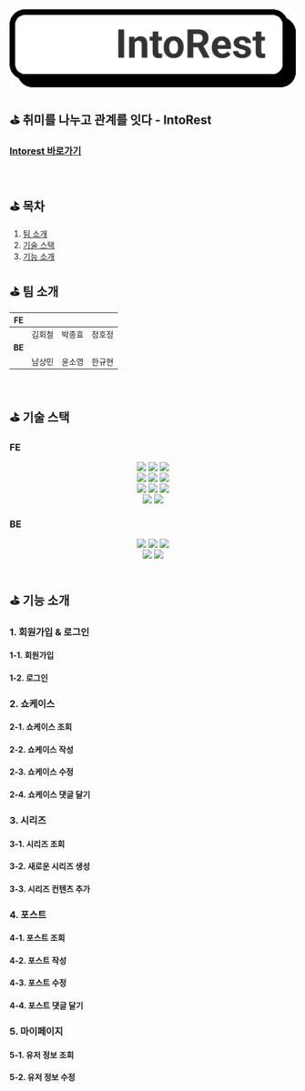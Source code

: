 <div align="center">
  <img src="https://raw.githubusercontent.com/codestates-seb/seb41_main_009/ab4ead2c9bc78a94ed1b0c7502463d033c0efbca/client/public/image/logo.svg" />
</div>

## ⛳️ 취미를 나누고 관계를 잇다 - IntoRest

### [Intorest 바로가기](http://intorest.s3-website.ap-northeast-2.amazonaws.com/)

<br>

## ⛳️ 목차

1. [팀 소개](#%EF%B8%8F-팀-소개)
2. [기술 스택](#%EF%B8%8F-기술-스택)
3. [기능 소개](#%EF%B8%8F-기능-소개)
   <br>

## ⛳️ 팀 소개

|   FE   |        |        |        |
| :----: | :----: | :----: | :----: |
|        | 김회철 | 박종효 | 정호정 |
| **BE** |        |        |        |
|        | 남상민 | 윤소영 | 한규현 |

<br>

## ⛳️ 기술 스택

### FE

<div align=center>
  <img src="https://img.shields.io/badge/html5-E34F26?style=for-the-badge&logo=html5&logoColor=white"> 
  <img src="https://img.shields.io/badge/css-1572B6?style=for-the-badge&logo=css3&logoColor=white"> 
  <img src="https://img.shields.io/badge/javascript-F7DF1E?style=for-the-badge&logo=javascript&logoColor=black">
  <br>
  
  <img src="https://img.shields.io/badge/react-61DAFB?style=for-the-badge&logo=react&logoColor=black"> 
  <img src="https://img.shields.io/badge/react router-CA4245?style=for-the-badge&logo=react router&logoColor=white"> 
  <img src="https://img.shields.io/badge/zustand-764ABC?style=for-the-badge&logo=redux&logoColor=white">
  <br>
  
  <img src="https://img.shields.io/badge/styled components-DB7093?style=for-the-badge&logo=styledcomponents&logoColor=white"> 
  <img src="https://img.shields.io/badge/axios-5A29E4?style=for-the-badge&logo=axios&logoColor=white">
  <img src="https://img.shields.io/badge/jsdoc-0CAA41?style=for-the-badge&logo=javascript&logoColor=white">
  <br>
  
  <img src="https://img.shields.io/badge/amazon s3-569A31?style=for-the-badge&logo=amazon s3&logoColor=white">
  <img src="https://img.shields.io/badge/github actions-2088FF?style=for-the-badge&logo=github actions&logoColor=white">
</div>

### BE

<div align=center>
  <img src="https://img.shields.io/badge/Java-007396?style=flat-square&logo=Java&logoColor=white">
  <img src="https://img.shields.io/badge/Spring%20Boot-6DB33F?style=for-the-badge&logo=Spring%20Boot&logoColor=white">
  <img src="https://img.shields.io/badge/Mysql-4479A1?style=for-the-badge&logo=Mysql&logoColor=white">
  <br>
  
  <img src="https://img.shields.io/badge/Google%20Cloud-4285F4?style=for-the-badge&logo=Google%20Cloud&logoColor=white">
  <img src="https://img.shields.io/badge/github actions-2088FF?style=for-the-badge&logo=github actions&logoColor=white">
</div>
<br>

## ⛳️ 기능 소개

### 1. 회원가입 & 로그인

#### 1-1. 회원가입

#### 1-2. 로그인

### 2. 쇼케이스

#### 2-1. 쇼케이스 조회

#### 2-2. 쇼케이스 작성

#### 2-3. 쇼케이스 수정

#### 2-4. 쇼케이스 댓글 달기

### 3. 시리즈

#### 3-1. 시리즈 조회

#### 3-2. 새로운 시리즈 생성

#### 3-3. 시리즈 컨텐츠 추가

### 4. 포스트

#### 4-1. 포스트 조회

#### 4-2. 포스트 작성

#### 4-3. 포스트 수정

#### 4-4. 포스트 댓글 달기

### 5. 마이페이지

#### 5-1. 유저 정보 조회

#### 5-2. 유저 정보 수정
